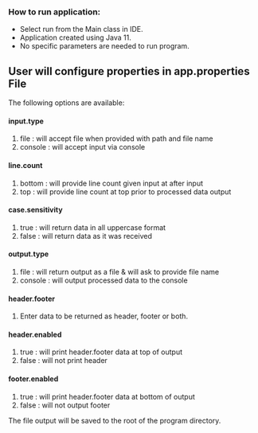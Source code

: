 
### How to run application:
* Select run from the Main class in IDE.
* Application created using Java 11.
* No specific parameters are needed to run program.

## User will configure properties in app.properties File
The following options are available:
#### input.type
1. file : will accept file when provided with path and file name
2. console : will accept input via console

#### line.count
1. bottom : will provide line count given input at after input
2. top : will provide line count at top prior to processed data output

#### case.sensitivity
1. true : will return data in all uppercase format
2. false : will return data as it was received

#### output.type
1. file : will return output as a file & will ask to provide file name
2. console : will output processed data to the console

#### header.footer
1. Enter data to be returned as header, footer or both.

#### header.enabled
1. true : will print header.footer data at top of output
2. false : will not print header

#### footer.enabled
1. true : will print header.footer data at bottom of output
2. false : will not output footer

The file output will be saved to the root of the program directory.

